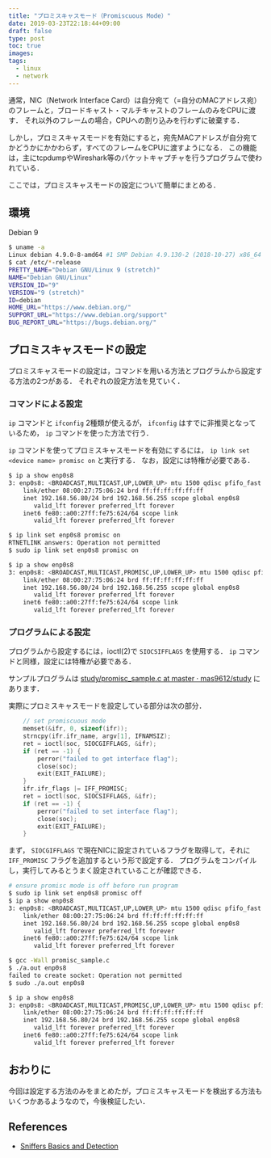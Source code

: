 ```yaml
---
title: "プロミスキャスモード（Promiscuous Mode）"
date: 2019-03-23T22:18:44+09:00
draft: false
type: post
toc: true
images:
tags: 
  - linux
  - network
---
```


通常，NIC（Network Interface Card）は自分宛て（=自分のMACアドレス宛）のフレームと，ブロードキャスト・マルチキャストのフレームのみをCPUに渡す．
それ以外のフレームの場合，CPUへの割り込みを行わずに破棄する．

しかし，プロミスキャスモードを有効にすると，宛先MACアドレスが自分宛てかどうかにかかわらず，すべてのフレームをCPUに渡すようになる．
この機能は，主にtcpdumpやWireshark等のパケットキャプチャを行うプログラムで使われている．

ここでは，プロミスキャスモードの設定について簡単にまとめる．

## 環境
Debian 9

```sh
$ uname -a
Linux debian 4.9.0-8-amd64 #1 SMP Debian 4.9.130-2 (2018-10-27) x86_64 GNU/Linux
$ cat /etc/*-release
PRETTY_NAME="Debian GNU/Linux 9 (stretch)"
NAME="Debian GNU/Linux"
VERSION_ID="9"
VERSION="9 (stretch)"
ID=debian
HOME_URL="https://www.debian.org/"
SUPPORT_URL="https://www.debian.org/support"
BUG_REPORT_URL="https://bugs.debian.org/"
```

## プロミスキャスモードの設定
プロミスキャスモードの設定は，コマンドを用いる方法とプログラムから設定する方法の2つがある．
それぞれの設定方法を見ていく．

### コマンドによる設定
`ip` コマンドと `ifconfig` 2種類が使えるが， `ifconfig` はすでに非推奨となっているため， `ip` コマンドを使った方法で行う．

`ip` コマンドを使ってプロミスキャスモードを有効にするには， `ip link set <device name> promisc on` と実行する．
なお，設定には特権が必要である．

```sh
$ ip a show enp0s8
3: enp0s8: <BROADCAST,MULTICAST,UP,LOWER_UP> mtu 1500 qdisc pfifo_fast state UP group default qlen 1000
    link/ether 08:00:27:75:06:24 brd ff:ff:ff:ff:ff:ff
    inet 192.168.56.80/24 brd 192.168.56.255 scope global enp0s8
       valid_lft forever preferred_lft forever
    inet6 fe80::a00:27ff:fe75:624/64 scope link
       valid_lft forever preferred_lft forever

$ ip link set enp0s8 promisc on
RTNETLINK answers: Operation not permitted
$ sudo ip link set enp0s8 promisc on

$ ip a show enp0s8
3: enp0s8: <BROADCAST,MULTICAST,PROMISC,UP,LOWER_UP> mtu 1500 qdisc pfifo_fast state UP group default qlen 1000
    link/ether 08:00:27:75:06:24 brd ff:ff:ff:ff:ff:ff
    inet 192.168.56.80/24 brd 192.168.56.255 scope global enp0s8
       valid_lft forever preferred_lft forever
    inet6 fe80::a00:27ff:fe75:624/64 scope link
       valid_lft forever preferred_lft forever
```

### プログラムによる設定
プログラムから設定するには，ioctl(2)で `SIOCSIFFLAGS` を使用する．
`ip` コマンドと同様，設定には特権が必要である．

サンプルプログラムは [study/promisc_sample.c at master · mas9612/study](https://github.com/mas9612/study/blob/master/networking/promiscuous_mode/promisc_sample.c) にあります．

実際にプロミスキャスモードを設定している部分は次の部分．
```c
    // set promiscuous mode
    memset(&ifr, 0, sizeof(ifr));
    strncpy(ifr.ifr_name, argv[1], IFNAMSIZ);
    ret = ioctl(soc, SIOCGIFFLAGS, &ifr);
    if (ret == -1) {
        perror("failed to get interface flag");
        close(soc);
        exit(EXIT_FAILURE);
    }
    ifr.ifr_flags |= IFF_PROMISC;
    ret = ioctl(soc, SIOCSIFFLAGS, &ifr);
    if (ret == -1) {
        perror("failed to set interface flag");
        close(soc);
        exit(EXIT_FAILURE);
    }
```

まず， `SIOCGIFFLAGS` で現在NICに設定されているフラグを取得して，それに `IFF_PROMISC` フラグを追加するという形で設定する．
プログラムをコンパイルし，実行してみるとうまく設定されていることが確認できる．

```sh
# ensure promisc mode is off before run program
$ sudo ip link set enp0s8 promisc off
$ ip a show enp0s8
3: enp0s8: <BROADCAST,MULTICAST,UP,LOWER_UP> mtu 1500 qdisc pfifo_fast state UP group default qlen 1000
    link/ether 08:00:27:75:06:24 brd ff:ff:ff:ff:ff:ff
    inet 192.168.56.80/24 brd 192.168.56.255 scope global enp0s8
       valid_lft forever preferred_lft forever
    inet6 fe80::a00:27ff:fe75:624/64 scope link
       valid_lft forever preferred_lft forever

$ gcc -Wall promisc_sample.c
$ ./a.out enp0s8
failed to create socket: Operation not permitted
$ sudo ./a.out enp0s8

$ ip a show enp0s8
3: enp0s8: <BROADCAST,MULTICAST,PROMISC,UP,LOWER_UP> mtu 1500 qdisc pfifo_fast state UP group default qlen 1000
    link/ether 08:00:27:75:06:24 brd ff:ff:ff:ff:ff:ff
    inet 192.168.56.80/24 brd 192.168.56.255 scope global enp0s8
       valid_lft forever preferred_lft forever
    inet6 fe80::a00:27ff:fe75:624/64 scope link
       valid_lft forever preferred_lft forever
```

## おわりに
今回は設定する方法のみをまとめたが，プロミスキャスモードを検出する方法もいくつかあるようなので，今後検証したい．

## References
* [Sniffers Basics and Detection](http://www.just.edu.jo/~tawalbeh/nyit/incs745/presentations/Sniffers.pdf)


